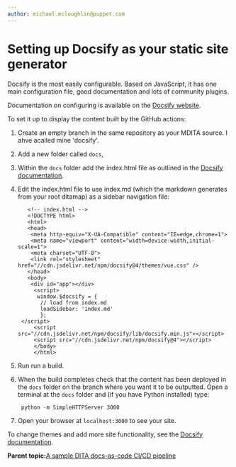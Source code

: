 ```yaml
---
author: michael.mcloughlin@puppet.com
---
```


# Setting up Docsify as your static site generator

Docsify is the most easily configurable. Based on JavaScript, it has one main configuration file, good documentation and lots of community plugins.

Documentation on configuring is available on the [Docsify website](https://docsify.js.org/#/).

To set it up to display the content built by the GitHub actions:

1.  Create an empty branch in the same repository as your MDITA source. I ahve acalled mine 'docsify'.

2.  Add a new folder called `docs`,

3.  Within the `docs` folder add the index.html file as outlined in the [Docsify documentation](https://docsify.js.org/#/quickstart?id=manual-initialization).

4.  Edit the index.html file to use index.md \(which the markdown generates from your root ditamap\) as a sidebar navigation file:

    ```
       <!-- index.html -->
       <!DOCTYPE html>
       <html>
       <head>
        <meta http-equiv="X-UA-Compatible" content="IE=edge,chrome=1">
        <meta name="viewport" content="width=device-width,initial-scale=1">
        <meta charset="UTF-8">
        <link rel="stylesheet" href="//cdn.jsdelivr.net/npm/docsify@4/themes/vue.css" />
       </head>
       <body>
        <div id="app"></div>
         <script>
          window.$docsify = {
           // load from index.md
           loadSidebar: 'index.md'
           };
     </script>
         <script src="//cdn.jsdelivr.net/npm/docsify/lib/docsify.min.js"></script>
         <script src="//cdn.jsdelivr.net/npm/docsify@4"></script>
         </body>
         </html>
    ```

5.  Run run a build.

6.  When the build completes check that the content has been deployed in the `docs` folder on the branch where you want it to be outputted. Open a terminal at the `docs` folder and \(if you have Python installed\) type:

    ```
     python -m SimpleHTTPServer 3000
    ```

7.  Open your browser at `localhost:3000` to see your site.


To change themes and add more site functionality, see the [Docsify documentation](https://docsify.js.org/#/).

**Parent topic:**[A sample DITA docs-as-code CI/CD pipeline](pubs-pipeline.md)


